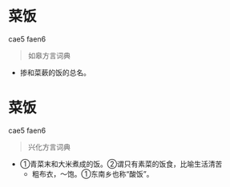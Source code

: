 # 菜饭
cae5 faen6
> 如皋方言词典
- 掺和菜蔌的饭的总名。

# 菜饭
cae5 faen6
> 兴化方言词典
- ①青菜末和大米煮成的饭。②谓只有素菜的饭食，比喻生活清苦
  - 粗布衣，～饱。①东南乡也称“酸饭”。
